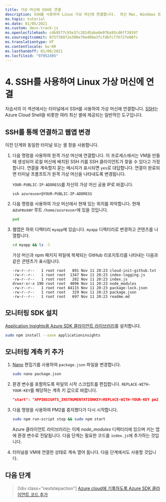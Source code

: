 ```yaml
---
title: 가상 머신에 SSH로 연결
description: SSH를 사용하여 Linux 가상 머신에 연결합니다.  최신 Mac, Windows 또는 Linux 운영 체제를 사용하는 경우 터미널 기반 클라이언트 SSH가 이미 설치되어 있을 것입니다.
ms.topic: tutorial
ms.date: 01/05/2021
ms.custom: devx-track-js
ms.openlocfilehash: c4b9577c93e37c28145abe8e976a93cd6ff39197
ms.sourcegitcommit: 075f39972e390e79ed09a3fcfdbfc776727e08fc
ms.translationtype: HT
ms.contentlocale: ko-KR
ms.lasthandoff: 01/06/2021
ms.locfileid: "97952495"
---
```

# <a name="4-connect-to-linux-virtual-machine-using-ssh"></a>4. SSH를 사용하여 Linux 가상 머신에 연결

자습서의 이 섹션에서는 터미널에서 SSH를 사용하여 가상 머신에 연결합니다. [SSH](https://www.ssh.com/ssh/)는 Azure Cloud Shell을 비롯한 여러 최신 셸에 제공되는 일반적인 도구입니다. 

## <a name="connect-with-ssh-and-change-web-app"></a>SSH를 통해 연결하고 웹앱 변경

이전 단계와 동일한 터미널 또는 셸 창을 사용합니다. 

1. 다음 명령을 사용하여 원격 가상 머신에 연결합니다. 이 프로세스에서는 VM을 만들 때 생성되어 로컬 머신에 배치된 SSH 키를 SSH 클라이언트가 찾을 수 있다고 가정합니다. 연결을 계속할지 묻는 메시지가 표시되면 `yes`로 대답합니다. 연결이 완료되면 터미널 프롬프트가 원격 가상 머신을 나타내도록 변경됩니다. 

    `YOUR-PUBLIC-IP-ADDRESS`를 자신의 가상 머신 공용 IP로 바꿉니다. 

    ```console
    ssh azureuser@YOUR-PUBLIC-IP-ADDRESS
    ``` 

1. 다음 명령을 사용하여 가상 머신에서 현재 있는 위치를 파악합니다. 현재 azureuser 루트 `/home/azureuser`에 있을 것입니다. 

    ```bash
    pwd
    ```

1. 웹앱은 하위 디렉터리 `myapp`에 있습니다. `myapp` 디렉터리로 변경하고 콘텐츠를 나열합니다.

    ```bash
    cd myapp && ls -l
    ```

    가상 머신과 npm 패키지 파일에 복제되는 GitHub 리포지토리를 나타내는 다음과 같은 콘텐츠가 표시됩니다.
    
    ```console
    -rw-r--r--   1 root root   891 Nov 11 20:23 cloud-init-github.txt
    -rw-r--r--   1 root root  1347 Nov 11 20:23 index-logging.js
    -rw-r--r--   1 root root   282 Nov 11 20:23 index.js
    drwxr-xr-x 190 root root  4096 Nov 11 20:23 node_modules
    -rw-r--r--   1 root root 84115 Nov 11 20:23 package-lock.json
    -rw-r--r--   1 root root   329 Nov 11 20:23 package.json
    -rw-r--r--   1 root root   697 Nov 11 20:23 readme.md
    ```

## <a name="install-monitoring-sdk"></a>모니터링 SDK 설치

[Application Insights용 Azure SDK 클라이언트 라이브러리](https://www.npmjs.com/package/applicationinsights)를 설치합니다.

```bash
sudo npm install --save applicationinsights
```

## <a name="add-monitoring-instrumentation-key"></a>모니터링 계측 키 추가

1. [Nano](https://www.nano-editor.org/dist/latest/nano.html#Editor-Basics) 편집기를 사용하여 `package.json` 파일을 변경합니다.

    ```bash
    sudo nano package.json
    ```

1. 환경 변수를 포함하도록 파일의 시작 스크립트를 편집합니다. `REPLACE-WITH-YOUR-KEY`를 해당하는 계측 키 값으로 바꿉니다.

    ```json
    "start": "APPINSIGHTS_INSTRUMENTATIONKEY=REPLACE-WITH-YOUR-KEY pm2 start index.js --watch --log /var/log/pm2.log"
    ```

1. 다음 명령을 사용하여 PM2를 중지했다가 다시 시작합니다.

    ```bash
    sudo npm run-script stop && sudo npm start
    ```

    Azure 클라이언트 라이브러리는 이제 _node_modules_ 디렉터리에 있으며 키는 앱에 환경 변수로 전달됩니다. 다음 단계는 필요한 코드를 `index.js`에 추가하는 것입니다. 

1. 터미널을 VM에 연결한 상태로 계속 열어 둡니다. 다음 단계에서도 사용할 것입니다.

## <a name="next-step"></a>다음 단계

> [!div class="nextstepaction"]
> [Azure cloud에 기록하도록 Azure SDK 클라이언트 코드 추가](azure-monitor-application-insights-nodejs-expressjs-code.md) 